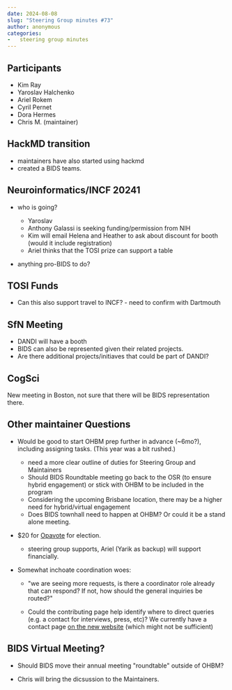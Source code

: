```yaml
---
date: 2024-08-08
slug: "Steering Group minutes #73"
author: anonymous
categories:
-   steering group minutes
---
```


<!-- more -->

## Participants

-   Kim Ray
-   Yaroslav Halchenko
-   Ariel Rokem
-   Cyril Pernet
-   Dora Hermes
-   Chris M. (maintainer)

## HackMD transition

-   maintainers have also started using hackmd
-   created a BIDS teams.

## Neuroinformatics/INCF 20241

-  who is going?
    -   Yaroslav
    -   Anthony Galassi is seeking funding/permission from NIH
    -   Kim will email Helena and Heather to ask about discount for booth (would it include registration)
    -   Ariel thinks that the TOSI prize can support a table

-   anything pro-BIDS to do?

## TOSI Funds

-   Can this also support travel to INCF? - need to confirm with Dartmouth

## SfN Meeting

-   DANDI will have a booth
-   BIDS can also be represented given their related projects.
-   Are there additional projects/initiaves that could be part of DANDI?

## CogSci

New meeting in Boston, not sure that there will be BIDS representation there.

## Other maintainer Questions

-   Would be good to start OHBM prep further in advance (~6mo?), including assigning tasks. (This year was a bit rushed.)
    -   need a more clear outline of duties for Steering Group and Maintainers
    -   Should BIDS Roundtable meeting go back to the OSR (to ensure hybrid engagement) or stick with OHBM to be included in the program
    -   Considering the upcoming Brisbane location, there may be a higher need for hybrid/virtual engagement
    -   Does BIDS townhall need to happen at OHBM? Or could it be a stand alone meeting.

-   $20 for [Opavote](https://opavote.com/) for election.
    -   steering group supports, Ariel (Yarik as backup) will support financially.

- Somewhat inchoate coordination woes:

    -   "we are seeing more requests, is there a coordinator role already that can respond?
        If not, how should the general inquiries be routed?"

    -   Could the contributing page help identify where to direct queries (e.g. a contact for interviews, press, etc)?
        We currently have a contact page [on the new website](https://bids-website.readthedocs.io/en/latest/contact/index.html)
        (which might not be sufficient)

## BIDS Virtual Meeting?

-   Should BIDS move their annual meeting "roundtable" outside of OHBM?

-   Chris will bring the dicsussion to the Maintainers.
